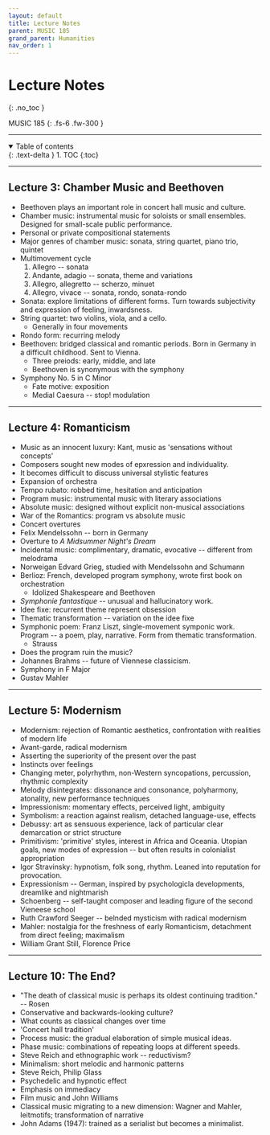 ```yaml
---
layout: default
title: Lecture Notes
parent: MUSIC 185
grand_parent: Humanities
nav_order: 1
---
```


# Lecture Notes
{: .no_toc }

MUSIC 185
{: .fs-6 .fw-300 }

---

<details open markdown="block">
  <summary>
    Table of contents
  </summary>
  {: .text-delta }
1. TOC
{:toc}
</details>

---

## Lecture 3: Chamber Music and Beethoven
- Beethoven plays an important role in concert hall music and culture.
- Chamber music: instrumental music for soloists or small ensembles. Designed for small-scale public performance.
- Personal or private compositional statements
- Major genres of chamber music: sonata, string quartet, piano trio, quintet
- Multimovement cycle
  1. Allegro -- sonata
  2. Andante, adagio -- sonata, theme and variations
  3. Allegro, allegretto -- scherzo, minuet
  4. Allegro, vivace -- sonata, rondo, sonata-rondo
- Sonata: explore limitations of different forms. Turn towards subjectivity and expression of feeling, inwardsness.
- String quartet: two violins, viola, and a cello.
  - Generally in four movements
- Rondo form: recurring melody
- Beethoven: bridged classical and romantic periods. Born in Germany in a difficult childhood. Sent to Vienna.
  - Three preiods: early, middle, and late
  - Beethoven is synonymous with the symphony
- Symphony No. 5 in C Minor
  - Fate motive: exposition 
  - Medial Caesura -- stop! modulation

---

## Lecture 4: Romanticism
- Music as an innocent luxury: Kant, music as 'sensations without concepts'
- Composers sought new modes of epxression and individuality.
- It becomes difficult to discuss universal stylistic features
- Expansion of orchestra
- Tempo rubato: robbed time, hesitation and anticipation
- Program music: instrumental music with literary associations
- Absolute music: designed without explicit non-musical associations
- War of the Romantics: program vs absolute music
- Concert overtures
- Felix Mendelssohn -- born in Germany
- Overture to *A Midsummer Night's Dream*
- Incidental music: complimentary, dramatic, evocative -- different from melodrama
- Norweigan Edvard Grieg, studied with Mendelssohn and Schumann
- Berlioz: French, developed program symphony, wrote first book on orchestration
  - Idolized Shakespeare and Beethoven
- *Symphonie fantastique* -- unusual and hallucinatory work. 
- Idee fixe: recurrent theme represent obsession
- Thematic transformation -- variation on the idee fixe
- Symphonic poem: Franz Liszt, single-movement symponic work. Program -- a poem, play, narrative. Form from thematic transformation.
  - Strauss
- Does the program ruin the music?
- Johannes Brahms -- future of Viennese classicism. 
- Symphony in F Major
- Gustav Mahler



---

## Lecture 5: Modernism
- Modernism: rejection of Romantic aesthetics, confrontation with realities of modern life
- Avant-garde, radical modernism
- Asserting the superiority of the present over the past
- Instincts over feelings
- Changing meter, polyrhythm, non-Western syncopations, percussion, rhythmic complexity
- Melody disintegrates: dissonance and consonance, polyharmony, atonality, new performance techniques
- Impressionism: momentary effects, perceived light, ambiguity
- Symbolism: a reaction against realism, detached language-use, effects
- Debussy: art as sensuous experience, lack of particular clear demarcation or strict structure
- Primitivism: 'primitive' styles, interest in Africa and Oceania. Utopian goals, new modes of expression -- but often results in colonialist appropriation
- Igor Stravinsky: hypnotism, folk song, rhythm. Leaned into reputation for provocation.
- Expressionism -- German, inspired by psychologicla developments, dreamlike and nightmarish
- Schoenberg -- self-taught composer and leading figure of the second Vieneese school
- Ruth Crawford Seeger -- belnded mysticism with radical modernism
- Mahler: nostalgia for the freshness of early Romanticism, detachment from direct feeling; maximalism
- William Grant Still, Florence Price

---

## Lecture 10: The End?
- "The death of classical music is perhaps its oldest continuing tradition." -- Rosen
- Conservative and backwards-looking culture?
- What counts as classical changes over time
- 'Concert hall tradition'
- Process music: the gradual elaboration of simple musical ideas.
- Phase music: combinations of repeating loops at different speeds.
- Steve Reich and ethnographic work -- reductivism?
- Minimalism: short melodic and harmonic patterns
- Steve Reich, Philip Glass
- Psychedelic and hypnotic effect
- Emphasis on immediacy
- Film music and John Williams
- Classical music migrating to a new dimension: Wagner and Mahler, leitmotifs; transformation of narrative
- John Adams (1947): trained as a serialist but becomes a minimalist. 








